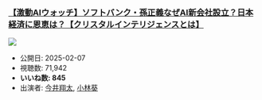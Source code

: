 ### [【激動AIウォッチ】ソフトバンク・孫正義なぜAI新会社設立？日本経済に恩恵は？【クリスタルインテリジェンスとは】](https://www.youtube.com/watch?v=Ly-i2VEtupY)
[![](https://img.youtube.com/vi/Ly-i2VEtupY/sddefault.jpg)](https://www.youtube.com/watch?v=Ly-i2VEtupY)
-   公開日: 2025-02-07
-   視聴数: 71,942
-   **いいね数: 845**
-   出演者: [今井翔太](/rehacq_fan/people/今井翔太 "wikilink"), [小林葵](/rehacq_fan/people/小林葵 "wikilink")
